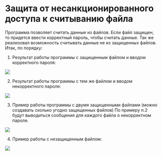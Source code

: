 # Защита от несанкционированного доступа к считыванию файла
Программа позволяет считать данные из файлов. Если файл защищен, то придется ввести корректный пароль, чтобы считать данные. Так же реализовал возможность считывать данные не из защищенных файлов. Итак, по порядку:
1)	Результат работы программы с защищенным файлом и вводом корректного пароля:

  ![](https://i.imgur.com/UCmkr4g.png) 

2)	Результат работы программы с тем же файлом и вводом некорректного пароля:

  ![](https://i.imgur.com/5u70C13.png) 
 
3)	Пример работы программы с двумя защищенными файлами (можно создавать сколько угодно защищенных файлов) По примеру п.2 будут выводиться сообщения для каждого файла о некорректном пароле.
 
  ![](https://i.imgur.com/AhUdDYM.png) 

4)	Пример работы с незащищенным файлом:

  ![](https://i.imgur.com/F6V3MbB.png)
 
